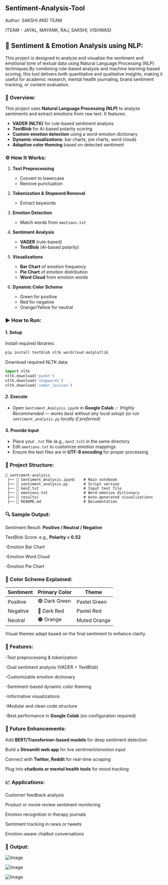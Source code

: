 ## Sentiment-Analysis-Tool

 Author: SAKSHI AND TEAM

(TEAM - JAYAL, MAYANK, RAJ, SAKSHI, VISHWAS)


## 🧠 Sentiment & Emotion Analysis using NLP:
This project is designed to analyze and visualize the sentiment and emotional tone of textual data using Natural Language Processing (NLP) techniques.By combining rule-based analysis and machine learning-based scoring, this tool delivers both quantitative and qualitative insights, making it useful for academic research, mental health journaling, brand sentiment tracking, or content evaluation.


### 📌 Overview:
This project uses **Natural Language Processing (NLP)** to analyze sentiments and extract emotions from raw text. It features:
* **VADER (NLTK)** for rule-based sentiment analysis
* **TextBlob** for AI-based polarity scoring
* **Custom emotion detection** using a word-emotion dictionary
* **Dynamic visualizations**: bar charts, pie charts, word clouds
* **Adaptive color theming** based on detected sentiment


### ⚙️ How It Works:

1. **Text Preprocessing**
   * Convert to lowercase
   * Remove punctuation

2. **Tokenization & Stopword Removal**
   * Extract keywords

3. **Emotion Detection**
   * Match words from `emotions.txt`

4. **Sentiment Analysis**
   * **VADER** (rule-based)
   * **TextBlob** (AI-based polarity)

5. **Visualizations**
   * **Bar Chart** of emotion frequency
   * **Pie Chart** of emotion distribution
   * **Word Cloud** from emotion words

6. **Dynamic Color Scheme**
   * Green for positive
   * Red for negative
   * Orange/Yellow for neutral


### ▶️ How to Run:

#### 1️. Setup
Install required libraries:

```bash
pip install textblob nltk wordcloud matplotlib
```

Download required NLTK data:

```python
import nltk
nltk.download('punkt')
nltk.download('stopwords')
nltk.download('vader_lexicon')
```

#### 2️. Execute

* Open `Sentiment_Analysis.ipynb` in **Google Colab** ✅ *(Highly Recommended — works best without any local setup)*
  *(or run `sentiment_analysis.py` locally if preferred)*

#### 3️. Provide Input

* Place your `.txt` file (e.g., `GenZ.txt`) in the same directory
* Edit `emotions.txt` to customize emotion mappings
* Ensure the text files are in **UTF-8 encoding** for proper processing


### 📁 Project Structure:

```
📂 sentiment-analysis
 ├── 📄 Sentiment_Analysis.ipynb    # Main notebook
 ├── 📄 sentiment_analysis.py       # Script version
 ├── 📄 GenZ.txt                    # Input text file
 ├── 📄 emotions.txt                # Word-emotion dictionary
 ├── 📂 results/                    # Auto-generated visualizations
 ├── 📄 README.md                   # Documentation
```


### 🔍 Sample Output:
Sentiment Result: **Positive / Neutral / Negative**

TextBlob Score: e.g., **Polarity = 0.52**

-Emotion Bar Chart

-Emotion Word Cloud

-Emotion Pie Chart


### 🎨 Color Scheme Explained:

| Sentiment | Primary Color | Theme        |
| --------- | ------------- | ------------ |
| Positive  | 🟢 Dark Green | Pastel Green |
| Negative  | 🔴 Dark Red   | Pastel Red   |
| Neutral   | 🟠 Orange     | Muted Orange |

Visual themes adapt based on the final sentiment to enhance clarity.


### 🌟 Features:
-Text preprocessing & tokenization

-Dual sentiment analysis (VADER + TextBlob)

-Customizable emotion dictionary

-Sentiment-based dynamic color theming

-Informative visualizations

-Modular and clean code structure

-Best performance in **Google Colab** (no configuration required)


### 🚀 Future Enhancements:

Add **BERT/Transformer-based models** for deep sentiment detection

Build a **Streamlit web app** for live sentiment/emotion input

Connect with **Twitter, Reddit** for real-time scraping

Plug into **chatbots or mental health tools** for mood tracking


### 📈 Applications:

Customer feedback analysis

Product or movie review sentiment monitoring

Emotion recognition in therapy journals

Sentiment tracking in news or tweets

Emotion-aware chatbot conversations


### 🚀 Output:

![Image](https://github.com/user-attachments/assets/a54b3037-27b2-4a4e-93e1-41aba36f61b8)

![Image](https://github.com/user-attachments/assets/183f82d3-9eb4-439f-830d-83a847f82f47)

![Image](https://github.com/user-attachments/assets/d14b3c04-7835-447b-ad8b-981143d86e8e)
